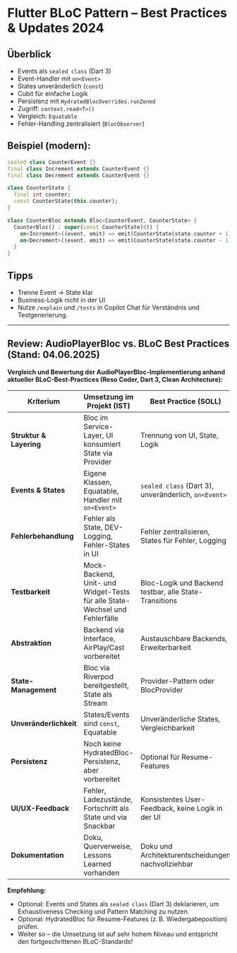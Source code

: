 # Flutter BLoC Pattern – Best Practices & Updates 2024

## Überblick
- Events als `sealed class` (Dart 3)
- Event-Handler mit `on<Event>`
- States unveränderlich (`const`)
- Cubit für einfache Logik
- Persistenz mit `HydratedBlocOverrides.runZoned`
- Zugriff: `context.read<T>()`
- Vergleich: `Equatable`
- Fehler-Handling zentralisiert (`BlocObserver`)

## Beispiel (modern):
```dart
sealed class CounterEvent {}
final class Increment extends CounterEvent {}
final class Decrement extends CounterEvent {}

class CounterState {
  final int counter;
  const CounterState(this.counter);
}

class CounterBloc extends Bloc<CounterEvent, CounterState> {
  CounterBloc() : super(const CounterState(0)) {
    on<Increment>((event, emit) => emit(CounterState(state.counter + 1)));
    on<Decrement>((event, emit) => emit(CounterState(state.counter - 1)));
  }
}
```

## Tipps
- Trenne Event → State klar
- Business-Logik nicht in der UI
- Nutze `/explain` und `/tests` in Copilot Chat für Verständnis und Testgenerierung.

---

## Review: AudioPlayerBloc vs. BLoC Best Practices (Stand: 04.06.2025)

**Vergleich und Bewertung der AudioPlayerBloc-Implementierung anhand aktueller BLoC-Best-Practices (Reso Coder, Dart 3, Clean Architecture):**

| Kriterium                | Umsetzung im Projekt (IST)                                                                 | Best Practice (SOLL)                                      | Bewertung      |
|--------------------------|-------------------------------------------------------------------------------------------|-----------------------------------------------------------|---------------|
| **Struktur & Layering**  | Bloc im Service-Layer, UI konsumiert State via Provider                                   | Trennung von UI, State, Logik                             | ✔️ Sehr gut    |
| **Events & States**      | Eigene Klassen, Equatable, Handler mit `on<Event>`                                        | `sealed class` (Dart 3), unveränderlich, `on<Event>`      | ✔️ Modern, kleine Optimierung möglich |
| **Fehlerbehandlung**     | Fehler als State, DEV-Logging, Fehler-States in UI                                        | Fehler zentralisieren, States für Fehler, Logging          | ✔️ Robust      |
| **Testbarkeit**          | Mock-Backend, Unit- und Widget-Tests für alle State-Wechsel und Fehlerfälle               | Bloc-Logik und Backend testbar, alle State-Transitions     | ✔️ Sehr gut    |
| **Abstraktion**          | Backend via Interface, AirPlay/Cast vorbereitet                                           | Austauschbare Backends, Erweiterbarkeit                    | ✔️ Vorbildlich |
| **State-Management**     | Bloc via Riverpod bereitgestellt, State als Stream                                        | Provider-Pattern oder BlocProvider                         | ✔️ Sehr gut    |
| **Unveränderlichkeit**   | States/Events sind `const`, Equatable                                                      | Unveränderliche States, Vergleichbarkeit                   | ✔️ Best Practice |
| **Persistenz**           | Noch keine HydratedBloc-Persistenz, aber vorbereitet                                      | Optional für Resume-Features                               | ⚠️ Optional    |
| **UI/UX-Feedback**       | Fehler, Ladezustände, Fortschritt als State und via Snackbar                              | Konsistentes User-Feedback, keine Logik in der UI          | ✔️ Sehr gut    |
| **Dokumentation**        | Doku, Querverweise, Lessons Learned vorhanden                                             | Doku und Architekturentscheidungen nachvollziehbar         | ✔️ Sehr gut    |

**Empfehlung:**
- Optional: Events und States als `sealed class` (Dart 3) deklarieren, um Exhaustiveness Checking und Pattern Matching zu nutzen.
- Optional: HydratedBloc für Resume-Features (z. B. Wiedergabeposition) prüfen.
- Weiter so – die Umsetzung ist auf sehr hohem Niveau und entspricht den fortgeschrittenen BLoC-Standards!

